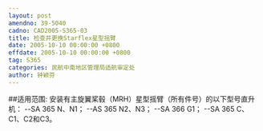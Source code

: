 ```yaml
---
layout: post
amendno: 39-5040
cadno: CAD2005-S365-03
title: 检查并更换Starflex星型摇臂
date: 2005-10-10 00:00:00 +0800
effdate: 2005-10-10 00:00:00 +0800
tag: S365
categories: 民航中南地区管理局适航审定处
author: 钟颖芬
---
```


##适用范围:
安装有主旋翼桨毂（MRH）星型摇臂（所有件号）的以下型号直升机：
--SA 365 N、N1；
--AS 365 N2、N3；
--SA 366 G1；
--SA 365 C、C1、C2和C3。

